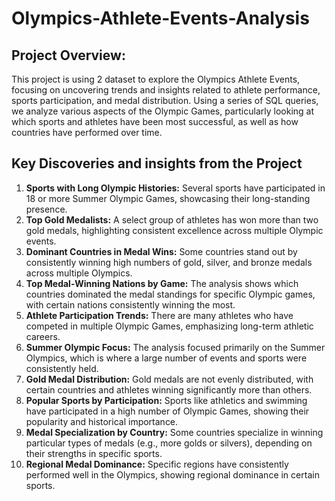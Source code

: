 # Olympics-Athlete-Events-Analysis

## Project Overview:

This project is using 2 dataset to explore the Olympics Athlete Events, focusing on uncovering trends and insights related to athlete performance, sports participation, and medal distribution. 
Using a series of SQL queries, we analyze various aspects of the Olympic Games, particularly looking at which sports and athletes have been most successful, as well as how countries have performed over time. 

## Key Discoveries and insights from the Project

1.	**Sports with Long Olympic Histories:** Several sports have participated in 18 or more Summer Olympic Games, showcasing their long-standing presence.
2.	**Top Gold Medalists:** A select group of athletes has won more than two gold medals, highlighting consistent excellence across multiple Olympic events.
3.	**Dominant Countries in Medal Wins:** Some countries stand out by consistently winning high numbers of gold, silver, and bronze medals across multiple Olympics.
4.	**Top Medal-Winning Nations by Game:** The analysis shows which countries dominated the medal standings for specific Olympic games, with certain nations consistently winning the most.
5.	**Athlete Participation Trends:** There are many athletes who have competed in multiple Olympic Games, emphasizing long-term athletic careers.
6.	**Summer Olympic Focus:** The analysis focused primarily on the Summer Olympics, which is where a large number of events and sports were consistently held.
7.	**Gold Medal Distribution:** Gold medals are not evenly distributed, with certain countries and athletes winning significantly more than others.
8.	**Popular Sports by Participation:** Sports like athletics and swimming have participated in a high number of Olympic Games, showing their popularity and historical importance.
9.	**Medal Specialization by Country:** Some countries specialize in winning particular types of medals (e.g., more golds or silvers), depending on their strengths in specific sports.
10.	**Regional Medal Dominance:** Specific regions have consistently performed well in the Olympics, showing regional dominance in certain sports.





